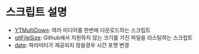 # 스크립트 설명
- [YTMultiDown](https://github.com/HyeongminKim/ShellScript/blob/master/Universal/YTMultiDown): 여러 미디어를 한번에 다운로드하는 스크립트
- [gitFileSize](https://github.com/HyeongminKim/ShellScript/blob/master/Universal/gitFileSize): Github에서 지원하지 않는 크기를 가진 파일을 리스팅하는 스크립트
- [date](https://github.com/HyeongminKim/ShellScript/blob/master/Universal/date): 파라미터가 제공되지 않을경우 시간 포맷 변경
